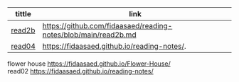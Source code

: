 |tittle  | link |
| ------------- | ------------- |
| [read2b](https://fidaasaed.github.io/reading-notes/)  | https://github.com/fidaasaed/reading-notes/blob/main/read2b.md|
| [read04](https://fidaasaed.github.io/reading-notes/.  ) | https://fidaasaed.github.io/reading-notes/.
flower house      https://fidaasaed.github.io/Flower-House/     
read02          https://fidaasaed.github.io/reading-notes/

